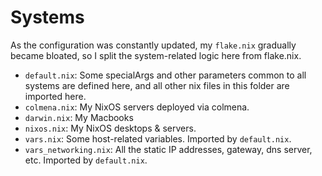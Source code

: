 # Systems

As the configuration was constantly updated, my `flake.nix` gradually became bloated, so I split the system-related logic here from flake.nix.

- `default.nix`: Some specialArgs and other parameters common to all systems are defined here, and all other nix files in this folder are imported here.
- `colmena.nix`: My NixOS servers deployed via colmena.
- `darwin.nix`: My Macbooks
- `nixos.nix`: My NixOS desktops & servers.
- `vars.nix`: Some host-related variables. Imported by `default.nix`.
- `vars_networking.nix`: All the static IP addresses, gateway, dns server, etc. Imported by `default.nix`.

